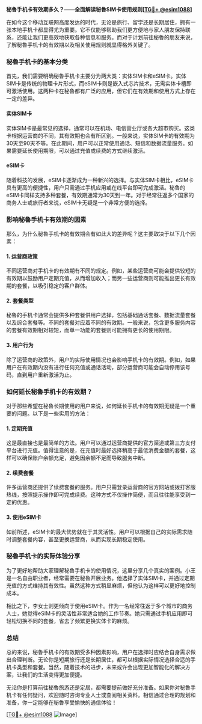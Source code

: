**秘魯手机卡有效期多久？——全面解读秘魯SIM卡使用规则[[TG💪+ @esim1088](https://t.me/s/esim1088)]**

在如今这个移动互联网高度发达的时代，无论是旅行、留学还是长期居住，拥有一张本地手机卡都显得尤为重要。它不仅能够帮助我们更方便地与家人朋友保持联系，还能让我们更高效地获取各种信息和服务。而对于计划前往秘魯的朋友来说，了解秘魯手机卡的有效期以及相关使用规则就显得格外关键了。

### 秘魯手机卡的基本分类

首先，我们需要明确秘魯手机卡主要分为两大类：实体SIM卡和eSIM卡。实体SIM卡是传统的物理卡片形式，而eSIM卡则是嵌入式芯片技术，无需实体卡槽即可激活使用。这两种卡在秘魯都有广泛的应用，但它们在有效期和使用方式上存在一定的差异。

#### 实体SIM卡
实体SIM卡是最常见的选择，通常可以在机场、电信营业厅或各大超市购买。这类卡根据运营商的不同，其有效期也会有所区别。一般来说，实体SIM卡的有效期为30天至90天不等。在此期间，用户可以正常使用通话、短信和数据流量服务。如果需要延长使用期限，可以通过充值或续费的方式继续激活。

#### eSIM卡
随着科技的发展，eSIM卡逐渐成为一种新兴的选择。与实体SIM卡相比，eSIM卡具有更高的便捷性，用户只需通过手机应用或在线平台即可完成激活。秘魯的eSIM卡同样支持多种套餐，有效期通常为30天到一年。对于经常往返多个国家的商务人士或旅行者来说，eSIM卡无疑是一个非常方便的选择。

### 影响秘魯手机卡有效期的因素

那么，为什么秘魯手机卡的有效期会有如此大的差异呢？这主要取决于以下几个因素：

#### 1. 运营商政策
不同运营商对手机卡的有效期有不同的规定。例如，某些运营商可能会提供较短的有效期以鼓励用户定期充值，从而增加收入；而另一些运营商则可能推出更长有效期的套餐，以吸引稳定的客户群体。

#### 2. 套餐类型
秘魯的手机卡通常会提供多种套餐供用户选择，包括基础通话套餐、数据流量套餐以及综合套餐等。不同的套餐对应着不同的有效期。一般来说，包含更多服务内容的套餐有效期相对较短，而单一功能的套餐则可能拥有更长的使用期限。

#### 3. 用户行为
除了运营商的政策外，用户的实际使用情况也会影响手机卡的有效期。例如，如果用户在有效期内没有进行任何充值或通话活动，部分运营商可能会自动停用该号码，直到用户重新激活为止。

### 如何延长秘魯手机卡的有效期？

对于那些希望在秘魯长期使用的用户来说，如何延长手机卡的有效期无疑是一个重要的问题。以下是一些实用的方法：

#### 1. 定期充值
这是最直接也是最简单的方法。用户可以通过运营商提供的官方渠道或第三方支付平台进行充值。值得注意的是，在充值时最好选择稍高于最低消费金额的套餐，这样可以确保账户余额充足，避免因余额不足而导致服务中断。

#### 2. 续费套餐
许多运营商还提供了续费套餐的服务。用户只需登录运营商的官方网站或拨打客服热线，按照提示操作即可完成续费。这种方式不仅操作简便，而且往往能享受到一定的优惠。

#### 3. 使用eSIM卡
如前所述，eSIM卡的最大优势就在于其灵活性。用户可以根据自己的实际需求随时调整套餐内容，甚至更换运营商，从而实现长期稳定使用。

### 秘魯手机卡的实际体验分享

为了更好地帮助大家理解秘魯手机卡的使用情况，这里分享几个真实的案例。小王是一名自由职业者，经常需要在秘魯开展业务。他选择了实体SIM卡，并通过定期充值的方式维持其有效性。虽然这种方式稍显麻烦，但他认为这样可以更好地控制成本。

相比之下，李女士则更倾向于使用eSIM卡。作为一名经常往返于多个城市的商务人士，她觉得eSIM卡的灵活性非常适合她的工作节奏。她只需通过手机应用即可轻松切换不同的套餐，省去了频繁更换实体卡的麻烦。

### 总结

总的来说，秘魯手机卡的有效期受多种因素影响，用户在选择时应结合自身需求做出合理判断。无论你是短期旅行还是长期居住，都可以根据实际情况选择合适的手机卡类型和套餐。当然，随着技术的进步，未来或许会出现更加智能化的解决方案，让我们的生活变得更加便捷。

无论你是打算前往秘魯旅游还是定居，都需要提前做好充分准备。如果你对秘魯手机卡有任何疑问，欢迎随时咨询专业人士或查阅相关资料。相信通过合理的规划和准备，你一定能够在秘魯享受愉快的通信体验！

[[TG💪+ @esim1088](https://t.me/s/esim1088) ![Image](https://i.postimg.cc/4NQfJmqS/Snipaste-2025-05-13-00-14-12.png)]